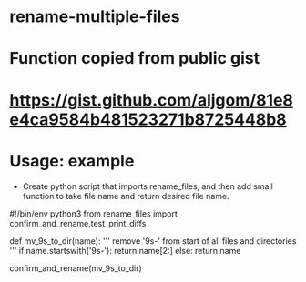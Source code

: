# rename-multiple-files

# Function copied from public gist
# https://gist.github.com/aljgom/81e8e4ca9584b481523271b8725448b8


# Usage: example

 * Create python script that imports rename_files, and then add small function to take file name and return desired file name.
 
 
#!/bin/env python3
from rename_files import confirm_and_rename,test_print_diffs

def mv_9s_to_dir(name):
    ''' remove '9s-' from start of all files and directories '''
    if name.startswith('9s-'):
        return name[2:]
    else:
        return name

confirm_and_rename(mv_9s_to_dir) 
